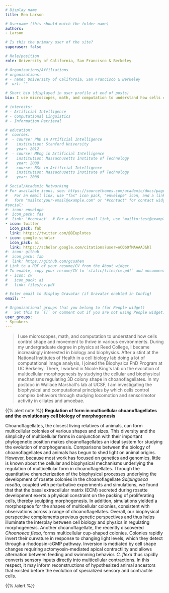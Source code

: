 ```yaml
---
# Display name
title: Ben Larson

# Username (this should match the folder name)
authors:
- Larson

# Is this the primary user of the site?
superuser: false

# Role/position
role: University of California, San Francisco & Berkeley

# Organizations/Affiliations
# organizations:
# - name: University of California, San Francisco & Berkeley
#  url: ""

# Short bio (displayed in user profile at end of posts)
bio: I use microscopes, math, and computation to understand how cells control shape and movement to thrive in various environments. During my undergraduate degree in physics at Reed College, I became increasingly interested in biology and biophysics. After a stint at the National Institutes of Health in a cell biology lab doing a lot of computational image analysis, I joined the Biophysics PhD Program at UC Berkeley. There, I worked in Nicole King's lab on the evolution of multicellular morphogenesis by studying the cellular and biophysical mechanisms regulating 3D colony shape in choanoflagellates. In my postdoc in Wallace Marshall's lab at UCSF, I am investigating the biophysical and computational principles by which cells control complex behaviors through studying locomotion and sensorimotor activity in ciliates and amoebae.

# interests:
# - Artificial Intelligence
# - Computational Linguistics
# - Information Retrieval

# education:
#  courses:
#  - course: PhD in Artificial Intelligence
#    institution: Stanford University
#    year: 2012
#  - course: MEng in Artificial Intelligence
#    institution: Massachusetts Institute of Technology
#    year: 2009
#  - course: BSc in Artificial Intelligence
#    institution: Massachusetts Institute of Technology
#    year: 2008

# Social/Academic Networking
# For available icons, see: https://sourcethemes.com/academic/docs/page-builder/#icons
#   For an email link, use "fas" icon pack, "envelope" icon, and a link in the
#   form "mailto:your-email@example.com" or "#contact" for contact widget.
#social:
#- icon: envelope
#  icon_pack: fas
#  link: '#contact'  # For a direct email link, use "mailto:test@example.org".
- icon: twitter
  icon_pack: fab
  link: https://twitter.com/@BEuplotes
- icon: google-scholar
  icon_pack: ai
  link: https://scholar.google.com/citations?user=oCQbOfMAAAAJ&hl
#- icon: github
#  icon_pack: fab
#  link: https://github.com/gcushen
# Link to a PDF of your resume/CV from the About widget.
# To enable, copy your resume/CV to `static/files/cv.pdf` and uncomment the lines below.
# - icon: cv
#   icon_pack: ai
#   link: files/cv.pdf

# Enter email to display Gravatar (if Gravatar enabled in Config)
email: ""

# Organizational groups that you belong to (for People widget)
#   Set this to `[]` or comment out if you are not using People widget.
user_groups:
- Speakers
---
```


> I use microscopes, math, and computation to understand how cells control shape and movement to thrive in various environments. During my undergraduate degree in physics at Reed College, I became increasingly interested in biology and biophysics. After a stint at the National Institutes of Health in a cell biology lab doing a lot of computational image analysis, I joined the Biophysics PhD Program at UC Berkeley. There, I worked in Nicole King's lab on the evolution of multicellular morphogenesis by studying the cellular and biophysical mechanisms regulating 3D colony shape in choanoflagellates. In my postdoc in Wallace Marshall's lab at UCSF, I am investigating the biophysical and computational principles by which cells control complex behaviors through studying locomotion and sensorimotor activity in ciliates and amoebae.

{{% alert note %}}
**Regulation of form in multicellular choanoflagellates and the evolutionary cell biology of morphogenesis**

Choanoflagellates, the closest living relatives of animals, can form multicellular colonies of various shapes and sizes. This diversity and the simplicity of multicellular forms in conjunction with their important phylogenetic position makes choanoflagellates an ideal system for studying the evolution of morphogenesis. Comparisons between the biology of choanoflagellates and animals has begun to shed light on animal origins. However, because most work has focused on genetics and genomics, little is known about the cellular and biophysical mechanisms underlying the regulation of multicellular form in choanoflagellates. Through the quantitative characterization of the biophysical processes underlying the development of rosette colonies in the choanoflagellate *Salpingoeca rosetta*, coupled with perturbative experiments and simulations, we found that that the basal extracellular matrix (ECM) secreted during rosette development exerts a physical constraint on the packing of proliferating cells, thereby sculpting morphogenesis. In addition, simulations yielded a morphospace for the shapes of multicellular colonies, consistent with observations across a range of choanoflagellates. Overall, our biophysical perspective complements previous genetic perspectives and thus helps illuminate the interplay between cell biology and physics in regulating morphogenesis. Another choanoflagellate, the recently discovered *Choanoeca flexa*, forms multicellular cup-shaped colonies. Colonies rapidly invert their curvature in response to changing light levels, which they detect through a rhodopsin-cGMP pathway. Inversion is mediated by cell shape changes requiring actomyosin-mediated apical contractility and allows alternation between feeding and swimming behavior. *C. flexa* thus rapidly converts sensory inputs directly into multicellular contractions. In this respect, it may inform reconstructions of hypothesized animal ancestors that existed before the evolution of specialized sensory and contractile cells.

{{% /alert %}}
